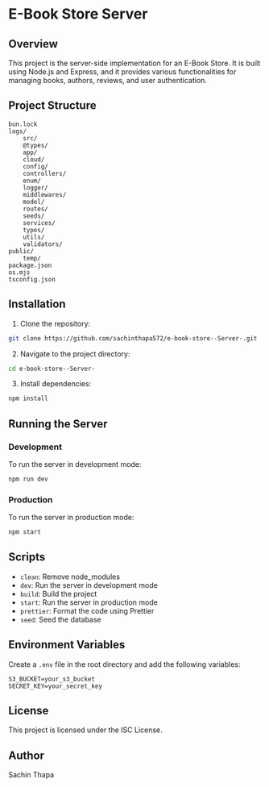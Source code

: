 # E-Book Store Server

## Overview
This project is the server-side implementation for an E-Book Store. It is built using Node.js and Express, and it provides various functionalities for managing books, authors, reviews, and user authentication.

## Project Structure

```
bun.lock
logs/
	src/
	@types/
	app/
	cloud/
	config/
	controllers/
	enum/
	logger/
	middlewares/
	model/
	routes/
	seeds/
	services/
	types/
	utils/
	validators/
public/
	temp/
package.json
os.mjs
tsconfig.json
```

## Installation

1. Clone the repository:
```sh
git clone https://github.com/sachinthapa572/e-book-store--Server-.git
```

2. Navigate to the project directory:
```sh
cd e-book-store--Server-
```

3. Install dependencies:
```sh
npm install
```

## Running the Server

### Development
To run the server in development mode:
```sh
npm run dev
```

### Production
To run the server in production mode:
```sh
npm start
```

## Scripts
- `clean`: Remove node_modules
- `dev`: Run the server in development mode
- `build`: Build the project
- `start`: Run the server in production mode
- `prettier`: Format the code using Prettier
- `seed`: Seed the database

## Environment Variables
Create a `.env` file in the root directory and add the following variables:
```
S3_BUCKET=your_s3_bucket
SECRET_KEY=your_secret_key
```

## License
This project is licensed under the ISC License.

## Author
Sachin Thapa
